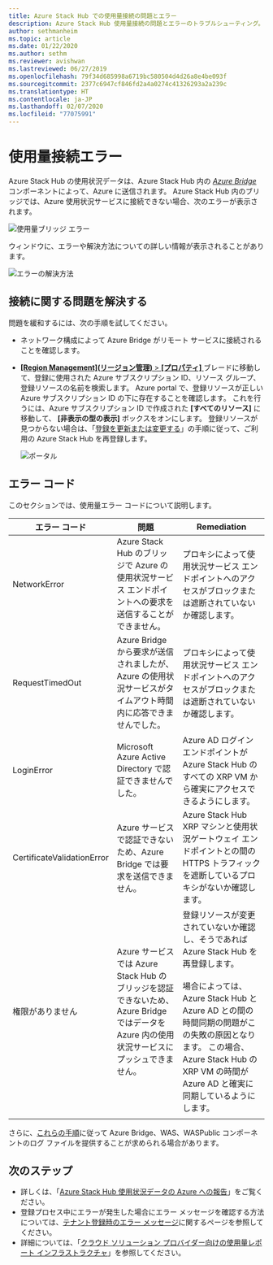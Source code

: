```yaml
---
title: Azure Stack Hub での使用量接続の問題とエラー
description: Azure Stack Hub 使用量接続の問題とエラーのトラブルシューティング。
author: sethmanheim
ms.topic: article
ms.date: 01/22/2020
ms.author: sethm
ms.reviewer: avishwan
ms.lastreviewed: 06/27/2019
ms.openlocfilehash: 79f34d685998a6719bc580504d4d26a8e4be093f
ms.sourcegitcommit: 2377c6947cf846fd2a4a0274c41326293a2a239c
ms.translationtype: HT
ms.contentlocale: ja-JP
ms.lasthandoff: 02/07/2020
ms.locfileid: "77075991"
---
```

# <a name="usage-connectivity-errors"></a>使用量接続エラー

Azure Stack Hub の使用状況データは、Azure Stack Hub 内の [*Azure Bridge*](azure-stack-usage-reporting.md) コンポーネントによって、Azure に送信されます。 Azure Stack Hub 内のブリッジでは、Azure 使用状況サービスに接続できない場合、次のエラーが表示されます。

![使用量ブリッジ エラー](media/azure-stack-usage-issues/usageerror2.png)

ウィンドウに、エラーや解決方法についての詳しい情報が表示されることがあります。

![エラーの解決方法](media/azure-stack-usage-issues/usageerror3.png)

## <a name="resolve-connectivity-issues"></a>接続に関する問題を解決する

問題を緩和するには、次の手順を試してください。

- ネットワーク構成によって Azure Bridge がリモート サービスに接続されることを確認します。

- [ **[Region Management]\(リージョン管理\)**  >  **[プロパティ]** ](azure-stack-registration.md#verify-azure-stack-hub-registration) ブレードに移動して、登録に使用された Azure サブスクリプション ID、リソース グループ、登録リソースの名前を検索します。 Azure portal で、登録リソースが正しい Azure サブスクリプション ID の下に存在することを確認します。 これを行うには、Azure サブスクリプション ID で作成された **[すべてのリソース]** に移動して、 **[非表示の型の表示]** ボックスをオンにします。 登録リソースが見つからない場合は、「[登録を更新または変更する](azure-stack-registration.md#renew-or-change-registration)」の手順に従って、ご利用の Azure Stack Hub を再登録します。

  ![ポータル](media/azure-stack-usage-issues/stackres.png)

## <a name="error-codes"></a>エラー コード

このセクションでは、使用量エラー コードについて説明します。

| エラー コード                 | 問題                                                                                                                                             | Remediation                                                                                                                                                                                                                                                                                        |
|----------------------------|---------------------------------------------------------------------------------------------------------------------------------------------------|----------------------------------------------------------------------------------------------------------------------------------------------------------------------------------------------------------------------------------------------------------------------------------------------------|
| NetworkError               | Azure Stack Hub のブリッジで Azure の使用状況サービス エンドポイントへの要求を送信することができません。                                                            | プロキシによって使用状況サービス エンドポイントへのアクセスがブロックまたは遮断されていないか確認します。                                                                                                                                                                                                             |
| RequestTimedOut            | Azure Bridge から要求が送信されましたが、Azure の使用状況サービスがタイムアウト時間内に応答できませんでした。                             | プロキシによって使用状況サービス エンドポイントへのアクセスがブロックまたは遮断されていないか確認します。                                                                                                                                                                                                                        |
| LoginError                 | Microsoft Azure Active Directory で認証できませんでした。                                                                                                             | Azure AD ログイン エンドポイントが Azure Stack Hub のすべての XRP VM から確実にアクセスできるようにします。                                                                                                                                                                                                                     |
| CertificateValidationError | Azure サービスで認証できないため、Azure Bridge では要求を送信できません。                                    | Azure Stack Hub XRP マシンと使用状況ゲートウェイ エンドポイントとの間の HTTPS トラフィックを遮断しているプロキシがないか確認します。                                                                                                                                                                                      |
| 権限がありません               | Azure サービスでは Azure Stack Hub のブリッジを認証できないため、Azure Bridge ではデータを Azure 内の使用状況サービスにプッシュできません。 | 登録リソースが変更されていないか確認し、そうであれば Azure Stack Hub を再登録します。 <br><br> 場合によっては、Azure Stack Hub と Azure AD との間の時間同期の問題がこの失敗の原因となります。 この場合、Azure Stack Hub の XRP VM の時間が Azure AD と確実に同期しているようにします。 |
|                            |                                                                                                                                                   |                                                                                                                                                                                                                                                                                                    |

さらに、[これらの手順](azure-stack-configure-on-demand-diagnostic-log-collection.md#use-the-privileged-endpoint-pep-to-collect-diagnostic-logs)に従って Azure Bridge、WAS、WASPublic コンポーネントのログ ファイルを提供することが求められる場合があります。

## <a name="next-steps"></a>次のステップ

- 詳しくは、「[Azure Stack Hub 使用状況データの Azure への報告](azure-stack-usage-reporting.md)」をご覧ください。
- 登録プロセス中にエラーが発生した場合にエラー メッセージを確認する方法については、[テナント登録時のエラー メッセージ](azure-stack-registration-errors.md)に関するページを参照してください。
- 詳細については、「[クラウド ソリューション プロバイダー向けの使用量レポート インフラストラクチャ](azure-stack-csp-ref-infrastructure.md)」を参照してください。
